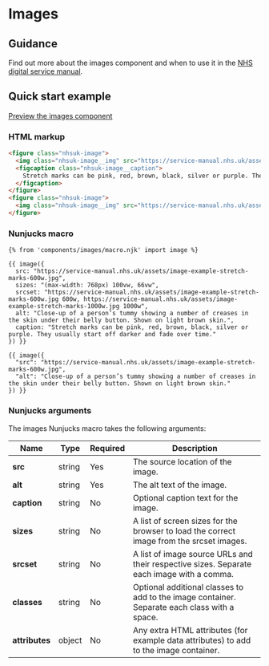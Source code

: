 # Images

## Guidance

Find out more about the images component and when to use it in the [NHS digital service manual](https://service-manual.nhs.uk/design-system/components/images).

## Quick start example

[Preview the images component](https://nhsuk.github.io/nhsuk-frontend/components/images/index.html)

### HTML markup

```html
<figure class="nhsuk-image">
  <img class="nhsuk-image__img" src="https://service-manual.nhs.uk/assets/image-example-stretch-marks-600w.jpg" alt="Close-up of a person’s tummy showing a number of creases in the skin under their belly button. Shown on light brown skin." sizes="(max-width: 768px) 100vw, 66vw" srcset="https://service-manual.nhs.uk/assets/image-example-stretch-marks-600w.jpg 600w, https://service-manual.nhs.uk/assets/image-example-stretch-marks-1000w.jpg 1000w">
  <figcaption class="nhsuk-image__caption">
    Stretch marks can be pink, red, brown, black, silver or purple. They usually start off darker and fade over time.
  </figcaption>
</figure>
<figure class="nhsuk-image">
  <img class="nhsuk-image__img" src="https://service-manual.nhs.uk/assets/image-example-stretch-marks-600w.jpg" alt="Close-up of a person’s tummy showing a number of creases in the skin under their belly button. Shown on light brown skin.">
</figure>
```

### Nunjucks macro

```
{% from 'components/images/macro.njk' import image %}

{{ image({
  src: "https://service-manual.nhs.uk/assets/image-example-stretch-marks-600w.jpg",
  sizes: "(max-width: 768px) 100vw, 66vw",
  srcset: "https://service-manual.nhs.uk/assets/image-example-stretch-marks-600w.jpg 600w, https://service-manual.nhs.uk/assets/image-example-stretch-marks-1000w.jpg 1000w",
  alt: "Close-up of a person’s tummy showing a number of creases in the skin under their belly button. Shown on light brown skin.",
  caption: "Stretch marks can be pink, red, brown, black, silver or purple. They usually start off darker and fade over time."
}) }}

{{ image({
  "src": "https://service-manual.nhs.uk/assets/image-example-stretch-marks-600w.jpg",
  "alt": "Close-up of a person’s tummy showing a number of creases in the skin under their belly button. Shown on light brown skin."
}) }}
```

### Nunjucks arguments

The images Nunjucks macro takes the following arguments:

| Name           | Type   | Required | Description                                                                                  |
| -------------- | ------ | -------- | -------------------------------------------------------------------------------------------- |
| **src**        | string | Yes      | The source location of the image.                                                            |
| **alt**        | string | Yes      | The alt text of the image.                                                                   |
| **caption**    | string | No       | Optional caption text for the image.                                                         |
| **sizes**      | string | No       | A list of screen sizes for the browser to load the correct image from the srcset images.     |
| **srcset**     | string | No       | A list of image source URLs and their respective sizes. Separate each image with a comma.    |
| **classes**    | string | No       | Optional additional classes to add to the image container. Separate each class with a space. |
| **attributes** | object | No       | Any extra HTML attributes (for example data attributes) to add to the image container.       |

